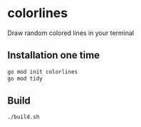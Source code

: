 # colorlines
Draw random colored lines in your terminal


## Installation one time
```bash
go mod init colorlines
go mod tidy
```

## Build

    ./build.sh
